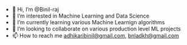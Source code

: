 - 👋 Hi, I’m @Binil-raj
- 👀 I’m interested in Machine Learning and Data Science
- 🌱 I’m currently learning various Machine Learnign algorithms
- 💞️ I’m looking to collaborate on various production level ML projects
- 📫 How to reach me adhikaribinil@gmail.com, bnladkh@gmail.com

<!---
Binil-raj/Binil-raj is a ✨ special ✨ repository because its `README.md` (this file) appears on your GitHub profile.
You can click the Preview link to take a look at your changes.
--->

